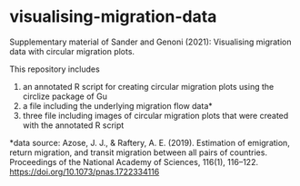 # visualising-migration-data
Supplementary material of Sander and Genoni (2021): Visualising migration data with circular migration plots.


This repository includes 
1) an annotated R script for creating circular migration plots using the circlize package of Gu
2) a file including the underlying migration flow data*
3) three file including images of circular migration plots that were created with the annotated R script 





*data source: Azose, J. J., & Raftery, A. E. (2019). Estimation of emigration, return migration, and transit migration between all pairs of countries. Proceedings of the National Academy of Sciences, 116(1), 116–122. https://doi.org/10.1073/pnas.1722334116
